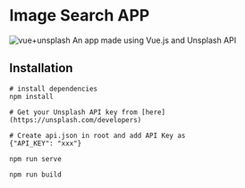 # Image Search APP
![vue+unsplash](https://i.imgur.com/x48X7KK.jpg)
An app made using Vue.js and Unsplash API


## Installation

    # install dependencies
    npm install
    
    # Get your Unsplash API key from [here](https://unsplash.com/developers)
    
    # Create api.json in root and add API Key as
    {"API_KEY": "xxx"}
    
    npm run serve
     
    npm run build
